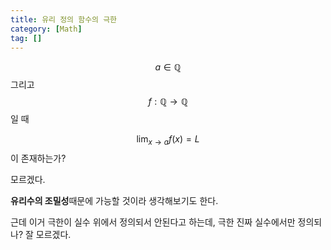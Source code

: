 ```yaml
---
title: 유리 정의 함수의 극한
category: [Math]
tag: []
---
```


$$a \in \mathbb{Q}$$ 그리고 $$f: \mathbb{Q} \to \mathbb{Q}$$일 때

$$\lim_{x\to a}{f(x)}=L$$이 존재하는가?

모르겠다.

**유리수의 조밀성**때문에 가능할 것이라 생각해보기도 한다.

근데 이거 극한이 실수 위에서 정의되서 안된다고 하는데, 극한 진짜 실수에서만 정의되나? 잘 모르겠다.
